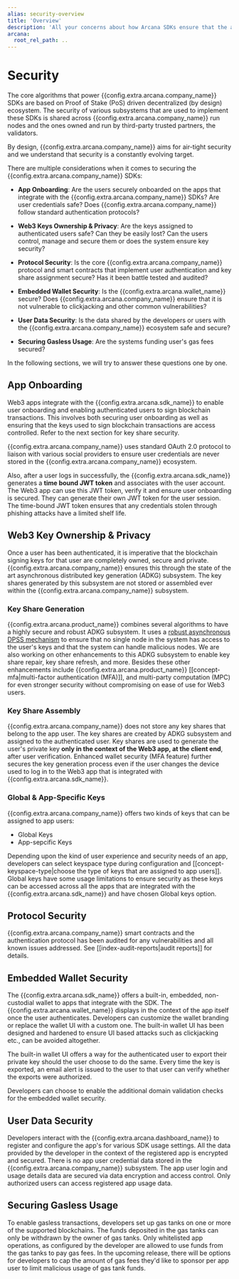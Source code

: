 ```yaml
---
alias: security-overview
title: 'Overview'
description: 'All your concerns about how Arcana SDKs ensure that the app user accounts are secured, access is recoverable and their cryptographic keys are completely owned, private and securely generated, distributed will be addressed here.'
arcana:
  root_rel_path: ..
---
```


# Security

The core algorithms that power {{config.extra.arcana.company_name}} SDKs are based on Proof of Stake (PoS) driven decentralized (by design) ecosystem. The security of various subsystems that are used to implement these SDKs is shared across {{config.extra.arcana.company_name}} run nodes and the ones owned and run by third-party trusted partners, the validators. 

By design, {{config.extra.arcana.company_name}} aims for air-tight security and we understand that security is a constantly evolving target. 

There are multiple considerations when it comes to securing the {{config.extra.arcana.company_name}} SDKs:

* **App Onboarding**: Are the users securely onboarded on the apps that integrate with the {{config.extra.arcana.company_name}} SDKs? Are user credentials safe? Does {{config.extra.arcana.company_name}} follow standard authentication protocols?

* **Web3 Keys Ownership & Privacy**: Are the keys assigned to authenticated users safe? Can they be easily lost? Can the users control, manage and secure them or does the system ensure key security?

* **Protocol Security**: Is the core {{config.extra.arcana.company_name}} protocol and smart contracts that implement user authentication and key share assignment secure? Has it been battle tested and audited?

* **Embedded Wallet Security**: Is the {{config.extra.arcana.wallet_name}} secure? Does {{config.extra.arcana.company_name}} ensure that it is not vulnerable to clickjacking and other common vulnerabilities?

* **User Data Security**:  Is the data shared by the developers or users with the {{config.extra.arcana.company_name}} ecosystem safe and secure?

* **Securing Gasless Usage**: Are the systems funding user's gas fees secured?

In the following sections, we will try to answer these questions one by one.

## App Onboarding

Web3 apps integrate with the {{config.extra.arcana.sdk_name}} to enable user onboarding and enabling authenticated users to sign blockchain transactions. This involves  both securing user onboarding as well as ensuring that the keys used to sign blockchain transactions are access controlled. Refer to the next section for key share security.

{{config.extra.arcana.company_name}} uses standard OAuth 2.0 protocol to liaison with various social providers to ensure user credentials are never stored in the {{config.extra.arcana.company_name}} ecosystem.

Also, after a user logs in successfully, the {{config.extra.arcana.sdk_name}} generates a **time bound JWT token** and associates with the user account. The Web3 app can use this JWT token, verify it and ensure user onboarding is secured. They can generate their own JWT token for the user session. The time-bound JWT token ensures that any credentials stolen through phishing attacks have a limited shelf life.

## Web3 Key Ownership & Privacy

Once a user has been authenticated, it is imperative that the blockchain signing keys for that user are completely owned, secure and private. {{config.extra.arcana.company_name}} ensures this through the state of the art asynchronous distributed key generation (ADKG) subsystem. The key shares generated by this subsystem are not stored or assembled ever within the {{config.extra.arcana.company_name}} subsystem.

### Key Share Generation

{{config.extra.arcana.product_name}} combines several algorithms to have a highly secure and robust ADKG subsystem. It uses a [robust asynchronous DPSS mechanism](https://eprint.iacr.org/2022/971) to ensure that no single node in the system has access to the user's keys and that the system can handle malicious nodes. We are also working on other enhancements to this ADKG subsystem to enable key share repair, key share refresh, and more. Besides these other enhancements include {{config.extra.arcana.product_name}} [[concept-mfa|multi-factor authentication (MFA)]], and multi-party computation (MPC) for even stronger security without compromising on ease of use for Web3 users.

### Key Share Assembly

{{config.extra.arcana.company_name}} does not store any key shares that belong to the app user. The key shares are created by ADKG subsystem and assigned to the authenticated user. Key shares are used to generate the user's private key **only in the context of the Web3 app, at the client end**, after user verification. Enhanced wallet security (MFA feature) further secures the key generation process even if the user changes the device used to log in to the Web3 app that is integrated with {{config.extra.arcana.sdk_name}}.

### Global & App-Specific Keys

{{config.extra.arcana.company_name}} offers two kinds of keys that can be assigned to app users:

* Global Keys
* App-sepcific Keys

Depending upon the kind of user experience and security needs of an app, developers can select keyspace type during configuration and [[concept-keyspace-type|choose the type of keys that are assigned to app users]]. Global keys have some usage limitations to ensure security as these keys can be accessed across all the apps that are integrated with the {{config.extra.arcana.sdk_name}} and have chosen Global keys option.

## Protocol Security

{{config.extra.arcana.company_name}} smart contracts and the authentication protocol has been audited for any vulnerabilities and all known issues addressed. See [[index-audit-reports|audit reports]] for details.

## Embedded Wallet Security

The {{config.extra.arcana.sdk_name}} offers a built-in, embedded, non-custodial wallet to apps that integrate with the SDK. The {{config.extra.arcana.wallet_name}} displays in the context of the app itself once the user authenticates. Developers can customize the wallet branding or replace the wallet UI with a custom one. The built-in wallet UI has been designed and hardened to ensure UI based attacks such as clickjacking etc., can be avoided altogether. 

The built-in wallet UI offers a way for the authenticated user to export their private key should the user choose to do the same. Every time the key is exported, an email alert is issued to the user to that user can verify whether the exports were authorized.

Developers can choose to enable the additional domain validation checks for the embedded wallet security.

## User Data Security

Developers interact with the {{config.extra.arcana.dashboard_name}} to register and configure the app's for various SDK usage settings.  All the data provided by the developer in the context of the registered app is encrypted and secured. There is no app user credential data stored in the {{config.extra.arcana.company_name}} subsystem. The app user login and usage details data are secured via data encryption and access control. Only authorized users can access registered app usage data. 

## Securing Gasless Usage

To enable gasless transactions, developers set up gas tanks on one or more of the supported blockchains. The funds deposited in the gas tanks can only be withdrawn by the owner of gas tanks. Only whitelisted app operations, as configured by the developer are allowed to use funds from the gas tanks to pay gas fees. In the upcoming release, there will be options for developers to cap the amount of gas fees they'd like to sponsor per app user to limit malicious usage of gas tank funds.